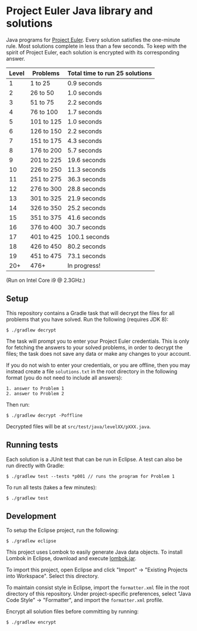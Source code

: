 # Project Euler Java library and solutions

Java programs for [Project Euler](https://projecteuler.net). Every solution satisfies the one-minute rule. Most solutions complete in less than a few seconds. To keep with the spirit of Project Euler, each solution is encrypted with its corresponding answer.

| Level | Problems | Total time to run 25 solutions |
| --- | --- | --- |
| 1 | 1 to 25 | 0.9 seconds |
| 2 | 26 to 50 | 1.0 seconds |
| 3 | 51 to 75 | 2.2 seconds |
| 4 | 76 to 100 | 1.7 seconds |
| 5 | 101 to 125 | 1.0 seconds |
| 6 | 126 to 150 | 2.2 seconds |
| 7 | 151 to 175 | 4.3 seconds |
| 8 | 176 to 200 | 5.7 seconds |
| 9 | 201 to 225 | 19.6 seconds |
| 10 | 226 to 250 | 11.3 seconds |
| 11 | 251 to 275 | 36.3 seconds |
| 12 | 276 to 300 | 28.8 seconds |
| 13 | 301 to 325 | 21.9 seconds |
| 14 | 326 to 350 | 25.2 seconds |
| 15 | 351 to 375 | 41.6 seconds |
| 16 | 376 to 400 | 30.7 seconds |
| 17 | 401 to 425 | 100.1 seconds |
| 18 | 426 to 450 | 80.2 seconds |
| 19 | 451 to 475 | 73.1 seconds |
| 20+ | 476+ | In progress! |

(Run on Intel Core i9 @ 2.3GHz.)

## Setup

This repository contains a Gradle task that will decrypt the files for all problems that you have solved. Run the following (requires JDK 8):

    $ ./gradlew decrypt

The task will prompt you to enter your Project Euler credentials. This is only for fetching the answers to your solved problems, in order to decrypt the files; the task does not save any data or make any changes to your account.

If you do not wish to enter your credentials, or you are offline, then you may instead create a file `solutions.txt` in the root directory in the following format (you do not need to include all answers):

    1. answer to Problem 1
    2. answer to Problem 2

Then run:

    $ ./gradlew decrypt -Poffline

Decrypted files will be at `src/test/java/levelXX/pXXX.java`.

## Running tests

Each solution is a JUnit test that can be run in Eclipse. A test can also be run directly with Gradle:

    $ ./gradlew test --tests *p001 // runs the program for Problem 1

To run all tests (takes a few minutes):

    $ ./gradlew test

## Development

To setup the Eclipse project, run the following:

    $ ./gradlew eclipse

This project uses Lombok to easily generate Java data objects. To install Lombok in Eclipse, download and execute [lombok.jar](https://search.maven.org/remotecontent?filepath=org/projectlombok/lombok/1.16.12/lombok-1.16.12.jar).

To import this project, open Eclipse and click "Import" -> "Existing Projects into Workspace". Select this directory.

To maintain consist style in Eclipse, import the `formatter.xml` file in the root directory of this repository. Under project-specific preferences, select "Java Code Style" -> "Formatter", and import the `formatter.xml` profile.

Encrypt all solution files before committing by running:

    $ ./gradlew encrypt

